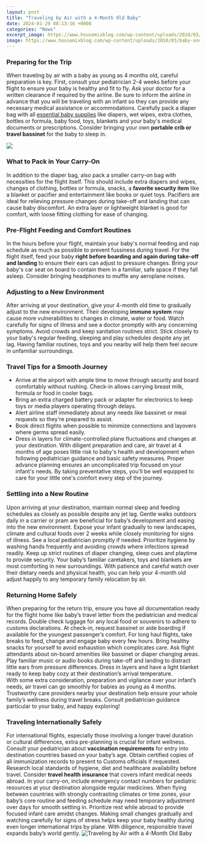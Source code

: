 ```yaml
---
layout: post
title: "Traveling by Air with a 4-Month Old Baby"
date: 2024-01-29 08:13:16 +0000
categories: "News"
excerpt_image: https://www.housemixblog.com/wp-content/uploads/2018/03/baby-and-toddler-plane-list-1.jpg
image: https://www.housemixblog.com/wp-content/uploads/2018/03/baby-and-toddler-plane-list-1.jpg
---
```


### Preparing for the Trip
When traveling by air with a baby as young as 4 months old, careful preparation is key. First, consult your pediatrician 2-4 weeks before your flight to ensure your baby is healthy and fit to fly. Ask your doctor for a written clearance if required by the airline. 
Be sure to inform the airline in advance that you will be traveling with an infant so they can provide any necessary medical assistance or accommodations. Carefully pack a diaper bag with all [essential baby supplies](https://store.fi.io.vn/womens-cute-boston-terrier-american-flag-usa-patriotic-dog-lover-v-neck-t-shirt/women&) like diapers, wet wipes, extra clothes, bottles or formula, baby food, toys, blankets and your baby's medical documents or prescriptions. Consider bringing your own **portable crib or travel bassinet** for the baby to sleep in. 

![](https://blog.trekaroo.com/wp-content/uploads/2018/04/Baby-Travel-Tips-Airplane-Airport-by-Bigstock-Nadezhda1906-.jpg)
### What to Pack in Your Carry-On
In addition to the diaper bag, also pack a smaller carry-on bag with necessities for the flight itself. This should include extra diapers and wipes, changes of clothing, bottles or formula, snacks, a **favorite security item** like a blanket or pacifier and entertainment like books or quiet toys. Pacifiers are ideal for relieving pressure changes during take-off and landing that can cause baby discomfort. An extra layer or lightweight blanket is good for comfort, with loose fitting clothing for ease of changing. 
### Pre-Flight Feeding and Comfort Routines  
In the hours before your flight, maintain your baby's normal feeding and nap schedule as much as possible to prevent fussiness during travel. For the flight itself, feed your baby **right before boarding and again during take-off and landing** to ensure their ears can adjust to pressure changes. Bring your baby's car seat on board to contain them in a familiar, safe space if they fall asleep. Consider bringing headphones to muffle any aeroplane noises.
### Adjusting to a New Environment
After arriving at your destination, give your 4-month old time to gradually adjust to the new environment. Their developing **immune system** may cause more vulnerabilities to changes in climate, water or food. Watch carefully for signs of illness and see a doctor promptly with any concerning symptoms. Avoid crowds and keep sanitation routines strict. Stick closely to your baby's regular feeding, sleeping and play schedules despite any jet lag. Having familiar routines, toys and you nearby will help them feel secure in unfamiliar surroundings. 
### Travel Tips for a Smooth Journey
- Arrive at the airport with ample time to move through security and board comfortably without rushing. Check-in allows carrying breast milk, formula or food in cooler bags.
- Bring an extra charged battery pack or adapter for electronics to keep toys or media players operating through delays. 
- Alert airline staff immediately about any needs like bassinet or meal requests so they're prepared to assist. 
- Book direct flights when possible to minimize connections and layovers where germs spread easily. 
- Dress in layers for climate-controlled plane fluctuations and changes at your destination. 
With diligent preparation and care, air travel at 4 months of age poses little risk to baby's health and development when following pediatrician guidance and basic safety measures. Proper advance planning ensures an uncomplicated trip focused on your infant's needs. By taking preventative steps, you'll be well equipped to care for your little one's comfort every step of the journey.
### Settling into a New Routine  
Upon arriving at your destination, maintain normal sleep and feeding schedules as closely as possible despite any jet lag. Gentle walks outdoors daily in a carrier or pram are beneficial for baby’s development and easing into the new environment. Expose your infant gradually to new landscapes, climate and cultural foods over 2 weeks while closely monitoring for signs of illness. See a local pediatrician promptly if needed.
Prioritize hygiene by washing hands frequently and avoiding crowds where infections spread readily. Keep up strict routines of diaper changing, sleep cues and playtime to provide security. Your baby’s familiar caretakers, toys and blankets are most comforting in new surroundings. With patience and careful watch over their dietary needs and physical health, you can help your 4-month old adjust happily to any temporary family relocation by air.
### Returning Home Safely  
When preparing for the return trip, ensure you have all documentation ready for the flight home like baby’s travel letter from the pediatrician and medical records. Double check luggage for any local food or souvenirs to adhere to customs declarations. At check-in, request bassinet or aide boarding if available for the youngest passenger’s comfort. 
For long haul flights, take breaks to feed, change and engage baby every few hours. Bring healthy snacks for yourself to avoid exhaustion which complicates care. Ask flight attendants about on-board amenities like bassinet or diaper changing areas. Play familiar music or audio books during take-off and landing to distract little ears from pressure differences. Dress in layers and have a light blanket ready to keep baby cozy at their destination’s arrival temperature.  
With some extra consideration, preparation and vigilance over your infant’s needs, air travel can go smoothly for babies as young as 4 months. Trustworthy care providers nearby your destination help ensure your whole family’s wellness during travel breaks. Consult pediatrician guidance particular to your baby, and happy exploring!
### Traveling Internationally Safely  
For international flights, especially those involving a longer travel duration or cultural differences, extra pre-planning is crucial for infant wellness. Consult your pediatrician about **vaccination requirements** for entry into destination countries based on your baby’s age. Obtain certified copies of all immunization records to present to Customs officials if requested. 
Research local standards of hygiene, diet and healthcare availability before travel. Consider **travel health insurance** that covers infant medical needs abroad. In your carry-on, include emergency contact numbers for pediatric resources at your destination alongside regular medicines. 
When flying between countries with strongly contrasting climates or time zones, your baby’s core routine and feeding schedule may need temporary adjustment over days for smooth settling in. Prioritize rest while abroad to provide focused infant care amidst changes. Making small changes gradually and watching carefully for signs of stress helps keep your baby healthy during even longer international trips by plane. With diligence, responsible travel expands baby’s world gently.
![Traveling by Air with a 4-Month Old Baby](https://www.housemixblog.com/wp-content/uploads/2018/03/baby-and-toddler-plane-list-1.jpg)
